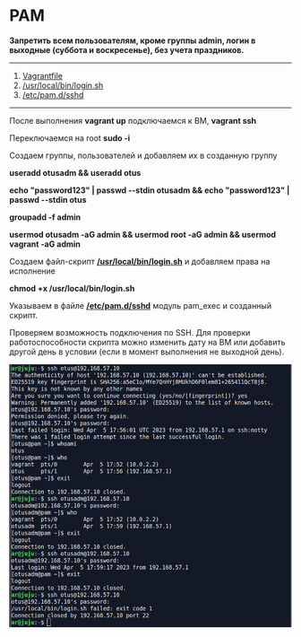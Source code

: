 # PAM
<b>Запретить всем пользователям, кроме группы admin, логин в выходные (суббота и воскресенье), без учета праздников.</b>
___
1) <a href="https://github.com/kureshtar/otus_linux_administrator/blob/main/HomeWork23_PAM/Vagrantfile">Vagrantfile</a>
2) <a href="https://github.com/kureshtar/otus_linux_administrator/blob/main/HomeWork23_PAM/login.sh">/usr/local/bin/login.sh</a>
3) <a href="https://github.com/kureshtar/otus_linux_administrator/blob/main/HomeWork23_PAM/sshd">/etc/pam.d/sshd</a>
___
После выполнения <b>vagrant up</b> подключаемся к ВМ, <b>vagrant ssh</b>

Переключаемся на root <b>sudo -i</b>

Создаем группы, пользователей и добавляем их в созданную группу

<b>useradd otusadm && useradd otus</b>

<b>echo "password123" | passwd --stdin otusadm && echo "password123" | passwd --stdin otus</b>

<b>groupadd -f admin</b>

<b>usermod otusadm -aG admin && usermod root -aG admin && usermod vagrant -aG admin</b>

Создаем файл-скрипт <b><a href="https://github.com/kureshtar/otus_linux_administrator/blob/main/HomeWork23_PAM/login.sh">/usr/local/bin/login.sh</a></b> и добавляем права на исполнение

<b>chmod +x /usr/local/bin/login.sh</b>

Указываем в файле <b><a href="https://github.com/kureshtar/otus_linux_administrator/blob/main/HomeWork23_PAM/sshd">/etc/pam.d/sshd</a></b> модуль pam_exec и созданный скрипт.

Проверяем возможность подключения по SSH. Для проверки работоспособности скрипта можно изменить дату на ВМ или добавить другой день в условии (если в момент выполнения не выходной день).

![img_1](https://github.com/kureshtar/otus_linux_administrator/blob/main/HomeWork23_PAM/images/pam.png)
